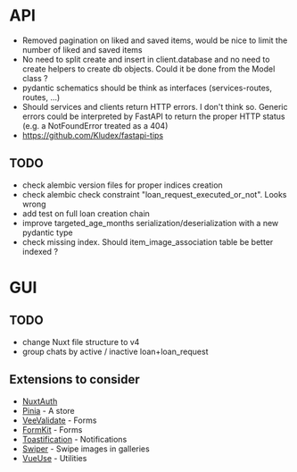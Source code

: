 # API
- Removed pagination on liked and saved items, would be nice to limit the number of liked and saved items
- No need to split create and insert in client.database and no need to create helpers to create db objects. Could it be done from the Model class ?
- pydantic schematics should be think as interfaces (services-routes, routes, ...)
- Should services and clients return HTTP errors. I don't think so. Generic errors could be interpreted by FastAPI to return the proper HTTP status (e.g. a NotFoundError treated as a 404)
- https://github.com/Kludex/fastapi-tips

## TODO
- check alembic version files for proper indices creation
- check alembic check constraint "loan_request_executed_or_not". Looks wrong
- add test on full loan creation chain
- improve targeted_age_months serialization/deserialization with a new pydantic type
- check missing index. Should item_image_association table be better indexed ?

# GUI

## TODO
- change Nuxt file structure to v4
- group chats by active / inactive loan+loan_request

## Extensions to consider
- [NuxtAuth](https://github.com/sidebase/nuxt-auth)
- [Pinia](https://pinia.vuejs.org/introduction.html) - A store
- [VeeValidate](https://vee-validate.logaretm.com/v4/) - Forms
- [FormKit](https://formkit.com/) - Forms
- [Toastification](https://vue-toastification.maronato.dev/) - Notifications
- [Swiper](https://swiperjs.com/element) - Swipe images in galleries
- [VueUse](https://vueuse.org/) - Utilities
